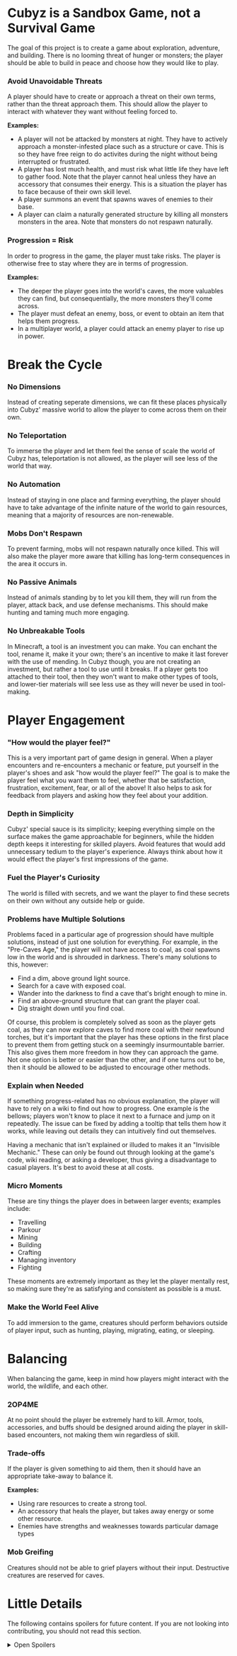 # Cubyz is a Sandbox Game, not a Survival Game
The goal of this project is to create a game about exploration, adventure, and building. There is no looming threat of hunger or monsters; the player should be able to build in peace and choose how they would like to play. 

### Avoid Unavoidable Threats
A player should have to create or approach a threat on their own terms, rather than the threat approach them. This should allow the player to interact with whatever they want without feeling forced to.

**Examples:**
- A player will not be attacked by monsters at night. They have to actively approach a monster-infested place such as a structure or cave. This is so they have free reign to do activites during the night without being interrupted or frustrated.
- A player has lost much health, and must risk what little life they have left to gather food. Note that the player cannot heal unless they have an accessory that consumes their energy. This is a situation the player has to face because of their own skill level.
- A player summons an event that spawns waves of enemies to their base.
- A player can claim a naturally generated structure by killing all monsters monsters in the area. Note that monsters do not respawn naturally.

### Progression = Risk
In order to progress in the game, the player must take risks. The player is otherwise free to stay where they are in terms of progression.

**Examples:**
- The deeper the player goes into the world's caves, the more valuables they can find, but consequentially, the more monsters they'll come across.
- The player must defeat an enemy, boss, or event to obtain an item that helps them progress.
- In a multiplayer world, a player could attack an enemy player to rise up in power.

# Break the Cycle
### No Dimensions
Instead of creating seperate dimensions, we can fit these places physically into Cubyz' massive world to allow the player to come across them on their own.

### No Teleportation
To immerse the player and let them feel the sense of scale the world of Cubyz has, teleportation is not allowed, as the player will see less of the world that way.

### No Automation
Instead of staying in one place and farming everything, the player should have to take advantage of the infinite nature of the world to gain resources, meaning that a majority of resources are non-renewable.

### Mobs Don't Respawn
To prevent farming, mobs will not respawn naturally once killed. This will also make the player more aware that killing has long-term consequences in the area it occurs in.

### No Passive Animals
Instead of animals standing by to let you kill them, they will run from the player, attack back, and use defense mechanisms. This should make hunting and taming much more engaging.

### No Unbreakable Tools
In Minecraft, a tool is an investment you can make. You can enchant the tool, rename it, make it your own; there's an incentive to make it last forever with the use of mending. In Cubyz though, you are not creating an investment, but rather a tool to use until it breaks. If a player gets too attached to their tool, then they won't want to make other types of tools, and lower-tier materials will see less use as they will never be used in tool-making.

# Player Engagement
### "How would the player feel?"
This is a very important part of game design in general. When a player encounters and re-encounters a mechanic or feature, put yourself in the player's shoes and ask "how would the player feel?" The goal is to make the player feel what you want them to feel, whether that be satisfaction, frustration, excitement, fear, or all of the above! It also helps to ask for feedback from players and asking how they feel about your addition.

### Depth in Simplicity
Cubyz' special sauce is its simplicity; keeping everything simple on the surface makes the game approachable for beginners, while the hidden depth keeps it interesting for skilled players. Avoid features that would add unnecessary tedium to the player's experience. Always think about how it would effect the player's first impressions of the game.

### Fuel the Player's Curiosity
The world is filled with secrets, and we want the player to find these secrets on their own without any outside help or guide.

### Problems have Multiple Solutions
Problems faced in a particular age of progression should have multiple solutions, instead of just one solution for everything.
For example, in the "Pre-Caves Age," the player will not have access to coal, as coal spawns low in the world and is shrouded in darkness. There's many solutions to this, however:
- Find a dim, above ground light source.
- Search for a cave with exposed coal.
- Wander into the darkness to find a cave that's bright enough to mine in.
- Find an above-ground structure that can grant the player coal.
- Dig straight down until you find coal.

Of course, this problem is completely solved as soon as the player gets coal, as they can now explore caves to find more coal with their newfound torches, but it's important that the player has these options in the first place to prevent them from getting stuck on a seemingly insurmountable barrier. This also gives them more freedom in how they can approach the game. Not one option is better or easier than the other, and if one turns out to be, then it should be allowed to be adjusted to encourage other methods.

### Explain when Needed
If something progress-related has no obvious explanation, the player will have to rely on a wiki to find out how to progress. One example is the bellows; players won't know to place it next to a furnace and jump on it repeatedly. The issue can be fixed by adding a tooltip that tells them how it works, while leaving out details they can intuitively find out themselves.

Having a mechanic that isn't explained or illuded to makes it an "Invisible Mechanic." These can only be found out through looking at the game's code, wiki reading, or asking a developer, thus giving a disadvantage to casual players. It's best to avoid these at all costs.

### Micro Moments
These are tiny things the player does in between larger events; examples include:
- Travelling
- Parkour
- Mining
- Building
- Crafting
- Managing inventory
- Fighting

These moments are extremely important as they let the player mentally rest, so making sure they're as satisfying and consistent as possible is a must.

### Make the World Feel Alive
To add immersion to the game, creatures should perform behaviors outside of player input, such as hunting, playing, migrating, eating, or sleeping.

# Balancing
When balancing the game, keep in mind how players might interact with the world, the wildlife, and each other.

### 2OP4ME
At no point should the player be extremely hard to kill. Armor, tools, accessories, and buffs should be designed around aiding the player in skill-based encounters, not making them win regardless of skill.

### Trade-offs
If the player is given something to aid them, then it should have an appropriate take-away to balance it.

**Examples:**
- Using rare resources to create a strong tool.
- An accessory that heals the player, but takes away energy or some other resource.
- Enemies have strengths and weaknesses towards particular damage types

### Mob Greifing
Creatures should not be able to grief players without their input. Destructive creatures are reserved for caves.

# Little Details
The following contains spoilers for future content. If you are not looking into contributing, you should not read this section.
<details>
  <summary>Open Spoilers</summary>

### Big Trees vs Small Trees
There are two categories of trees, big and small. Big trees are designed to be built upon or left as decoration, whereas small trees are designed to be chopped down.

### World Building with Gameplay
Gameplay elements have implications on the world's lore, and the same goes other way around. It's best to design the gameplay element first, and then apply the world's style to the element during implementation.

### Vegetation
Vegetation should always fit the biome's climate. For example, Toadstools prefer humid areas, while Boletes prefer nutritious areas. Think about how a plant would fit into a biome or structure.

### Caves are Creepy and Mysterious
As the player goes deeper into Cubyz, they'll find that the music gets scarier, the monsters get harder and more disturbing, and the cave generation becomes an utter spectacle. We want the player to feel uneasy and stressed as they go down because it makes finding underground resources feel more rewarding.

### The Root
The Root is a cave located at a depth of -50000, sprawling with stone roots.

This area is not required for progression, instead acting as a bonus challenge area that grants the player appropriate rewards for their current place in progression. It is the only area in the game (as of now) that will require a progression step to access, being an accessory that completely nullifies fall damage. As the player goes deeper, they'll find more curious areas that will put various skills to the test.

### Sky Islands

</details>
